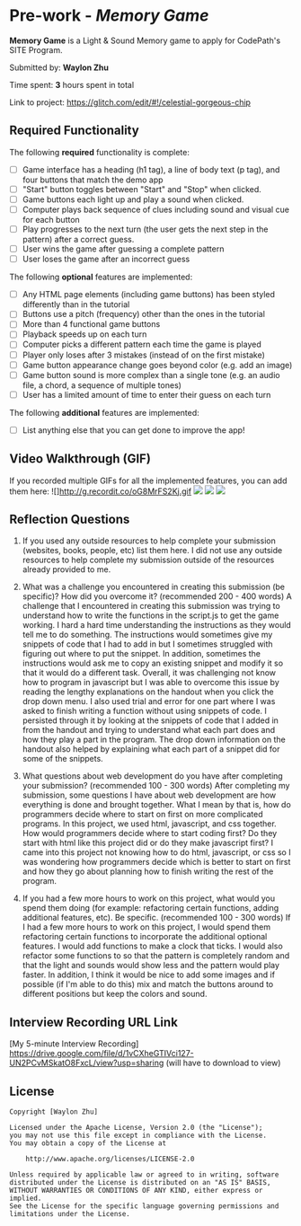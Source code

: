 # Pre-work - *Memory Game*

**Memory Game** is a Light & Sound Memory game to apply for CodePath's SITE Program. 

Submitted by: **Waylon Zhu**

Time spent: **3** hours spent in total

Link to project: https://glitch.com/edit/#!/celestial-gorgeous-chip

## Required Functionality

The following **required** functionality is complete:

* [ ] Game interface has a heading (h1 tag), a line of body text (p tag), and four buttons that match the demo app
* [ ] "Start" button toggles between "Start" and "Stop" when clicked. 
* [ ] Game buttons each light up and play a sound when clicked. 
* [ ] Computer plays back sequence of clues including sound and visual cue for each button
* [ ] Play progresses to the next turn (the user gets the next step in the pattern) after a correct guess. 
* [ ] User wins the game after guessing a complete pattern
* [ ] User loses the game after an incorrect guess

The following **optional** features are implemented:

* [ ] Any HTML page elements (including game buttons) has been styled differently than in the tutorial
* [ ] Buttons use a pitch (frequency) other than the ones in the tutorial
* [ ] More than 4 functional game buttons
* [ ] Playback speeds up on each turn
* [ ] Computer picks a different pattern each time the game is played
* [ ] Player only loses after 3 mistakes (instead of on the first mistake)
* [ ] Game button appearance change goes beyond color (e.g. add an image)
* [ ] Game button sound is more complex than a single tone (e.g. an audio file, a chord, a sequence of multiple tones)
* [ ] User has a limited amount of time to enter their guess on each turn

The following **additional** features are implemented:

- [ ] List anything else that you can get done to improve the app!

## Video Walkthrough (GIF)

If you recorded multiple GIFs for all the implemented features, you can add them here:
![]http://g.recordit.co/oG8MrFS2Kj.gif
![](gif2-link-here)
![](gif3-link-here)
![](gif4-link-here)

## Reflection Questions
1. If you used any outside resources to help complete your submission (websites, books, people, etc) list them here. 
I did not use any outside resources to help complete my submission outside of the resources already provided to me.

2. What was a challenge you encountered in creating this submission (be specific)? How did you overcome it? (recommended 200 - 400 words) 
A challenge that I encountered in creating this submission was trying to understand how to write the functions in the script.js to get the game working. I hard a hard time understanding the instructions as they would tell me to do something. The instructions would sometimes give my snippets of code that I had to add in but I sometimes struggled with figuring out where to put the snippet. In addition, sometimes the instructions would ask me to copy an existing snippet and modify it so that it would do a different task. Overall, it was challenging not know how to program in javascript but I was able to overcome this issue by reading the lengthy explanations on the handout when you click the drop down menu. I also used trial and error for one part where I was asked to finish writing a function without using snippets of code. I persisted through it by looking at the snippets of code that I added in from the handout and trying to understand what each part does and how they play a part in the program. The drop down information on the handout also helped by explaining what each part of a snippet did for some of the snippets.

3. What questions about web development do you have after completing your submission? (recommended 100 - 300 words) 
After completing my submission, some questions I have about web development are how everything is done and brought together. What I mean by that is, how do programmers decide where to start on first on more complicated programs. In this project, we used html, javascript, and css together. How would programmers decide where to start coding first? Do they start with html like this project did or do they make javascript first? I came into this project not knowing how to do html, javascript, or css so I was wondering how programmers decide which is better to start on first and how they go about planning how to finish writing the rest of the program.

4. If you had a few more hours to work on this project, what would you spend them doing (for example: refactoring certain functions, adding additional features, etc). Be specific. (recommended 100 - 300 words) 
If I had a few more hours to work on this project, I would spend them refactoring certain functions to incorporate the additional optional features. I would add functions to make a clock that ticks. I would also refactor some functions to so that the pattern is completely random and that the light and sounds would show less and the pattern would play faster. In addition, I think it would be nice to add some images and if possible (if I'm able to do this) mix and match the buttons around to different positions but keep the colors and sound. 



## Interview Recording URL Link

[My 5-minute Interview Recording] https://drive.google.com/file/d/1vCXheGTIVci127-UN2PCvMSkatO8FxcL/view?usp=sharing
(will have to download to view)

## License

    Copyright [Waylon Zhu]

    Licensed under the Apache License, Version 2.0 (the "License");
    you may not use this file except in compliance with the License.
    You may obtain a copy of the License at

        http://www.apache.org/licenses/LICENSE-2.0

    Unless required by applicable law or agreed to in writing, software
    distributed under the License is distributed on an "AS IS" BASIS,
    WITHOUT WARRANTIES OR CONDITIONS OF ANY KIND, either express or implied.
    See the License for the specific language governing permissions and
    limitations under the License.
